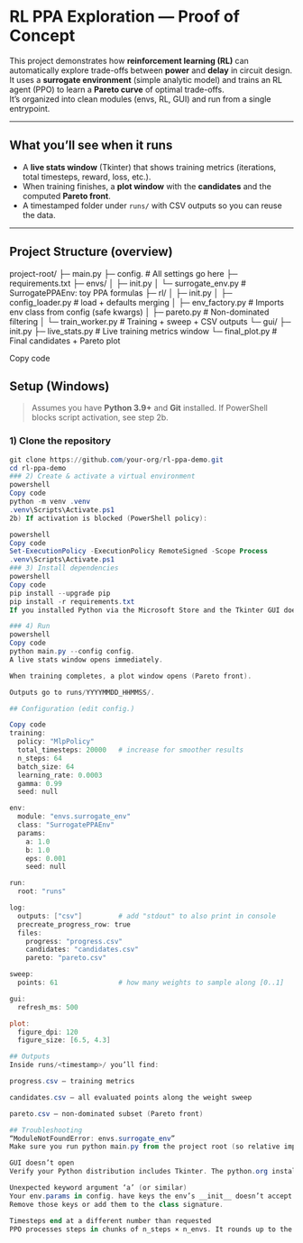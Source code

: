 # RL PPA Exploration — Proof of Concept

This project demonstrates how **reinforcement learning (RL)** can automatically explore trade-offs between **power** and **delay** in circuit design. It uses a **surrogate environment** (simple analytic model) and trains an RL agent (PPO) to learn a **Pareto curve** of optimal trade-offs.  
It’s organized into clean modules (envs, RL, GUI) and run from a single entrypoint.

---

## What you’ll see when it runs

- A **live stats window** (Tkinter) that shows training metrics (iterations, total timesteps, reward, loss, etc.).
- When training finishes, a **plot window** with the **candidates** and the computed **Pareto front**.
- A timestamped folder under `runs/` with CSV outputs so you can reuse the data.

---

## Project Structure (overview)

project-root/
├─ main.py
├─ config. # All settings go here
├─ requirements.txt
├─ envs/
│ ├─ init.py
│ └─ surrogate_env.py # SurrogatePPAEnv: toy PPA formulas
├─ rl/
│ ├─ init.py
│ ├─ config_loader.py #  load + defaults merging
│ ├─ env_factory.py # Imports env class from config (safe kwargs)
│ ├─ pareto.py # Non-dominated filtering
│ └─ train_worker.py # Training + sweep + CSV outputs
└─ gui/
├─ init.py
├─ live_stats.py # Live training metrics window
└─ final_plot.py # Final candidates + Pareto plot


Copy code



## Setup (Windows)

> Assumes you have **Python 3.9+** and **Git** installed. If PowerShell blocks script activation, see step 2b.

### 1) Clone the repository
```powershell
git clone https://github.com/your-org/rl-ppa-demo.git
cd rl-ppa-demo
### 2) Create & activate a virtual environment
powershell
Copy code
python -m venv .venv
.venv\Scripts\Activate.ps1
2b) If activation is blocked (PowerShell policy):

powershell
Copy code
Set-ExecutionPolicy -ExecutionPolicy RemoteSigned -Scope Process
.venv\Scripts\Activate.ps1
### 3) Install dependencies
powershell
Copy code
pip install --upgrade pip
pip install -r requirements.txt
If you installed Python via the Microsoft Store and the Tkinter GUI doesn’t appear, please install the python.org distribution instead. (Tkinter is included there by default.)

### 4) Run
powershell
Copy code
python main.py --config config.
A live stats window opens immediately.

When training completes, a plot window opens (Pareto front).

Outputs go to runs/YYYYMMDD_HHMMSS/.

## Configuration (edit config.)

Copy code
training:
  policy: "MlpPolicy"
  total_timesteps: 20000   # increase for smoother results
  n_steps: 64
  batch_size: 64
  learning_rate: 0.0003
  gamma: 0.99
  seed: null

env:
  module: "envs.surrogate_env"
  class: "SurrogatePPAEnv"
  params:
    a: 1.0
    b: 1.0
    eps: 0.001
    seed: null

run:
  root: "runs"

log:
  outputs: ["csv"]         # add "stdout" to also print in console
  precreate_progress_row: true
  files:
    progress: "progress.csv"
    candidates: "candidates.csv"
    pareto: "pareto.csv"

sweep:
  points: 61               # how many weights to sample along [0..1]

gui:
  refresh_ms: 500

plot:
  figure_dpi: 120
  figure_size: [6.5, 4.3]

## Outputs
Inside runs/<timestamp>/ you’ll find:

progress.csv — training metrics

candidates.csv — all evaluated points along the weight sweep

pareto.csv — non-dominated subset (Pareto front)

## Troubleshooting
“ModuleNotFoundError: envs.surrogate_env”
Make sure you run python main.py from the project root (so relative imports work) and that envs/__init__.py exists.

GUI doesn’t open
Verify your Python distribution includes Tkinter. The python.org installer does; some variants don’t.

Unexpected keyword argument ‘a’ (or similar)
Your env.params in config. have keys the env’s __init__ doesn’t accept.
Remove those keys or add them to the class signature.

Timesteps end at a different number than requested
PPO processes steps in chunks of n_steps × n_envs. It rounds up to the next multiple.
